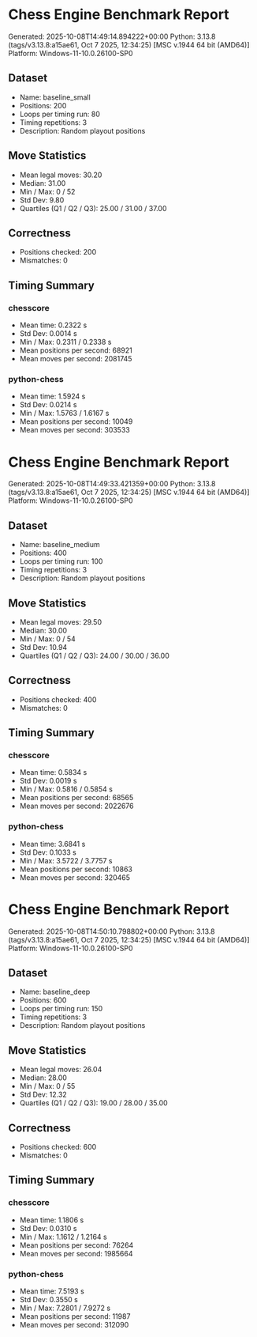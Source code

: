 # Chess Engine Benchmark Report

Generated: 2025-10-08T14:49:14.894222+00:00
Python: 3.13.8 (tags/v3.13.8:a15ae61, Oct  7 2025, 12:34:25) [MSC v.1944 64 bit (AMD64)]
Platform: Windows-11-10.0.26100-SP0

## Dataset

- Name: baseline_small
- Positions: 200
- Loops per timing run: 80
- Timing repetitions: 3
- Description: Random playout positions

## Move Statistics

- Mean legal moves: 30.20
- Median: 31.00
- Min / Max: 0 / 52
- Std Dev: 9.80
- Quartiles (Q1 / Q2 / Q3): 25.00 / 31.00 / 37.00

## Correctness

- Positions checked: 200
- Mismatches: 0

## Timing Summary

### chesscore

- Mean time: 0.2322 s
- Std Dev: 0.0014 s
- Min / Max: 0.2311 / 0.2338 s
- Mean positions per second: 68921
- Mean moves per second: 2081745

### python-chess

- Mean time: 1.5924 s
- Std Dev: 0.0214 s
- Min / Max: 1.5763 / 1.6167 s
- Mean positions per second: 10049
- Mean moves per second: 303533


# Chess Engine Benchmark Report

Generated: 2025-10-08T14:49:33.421359+00:00
Python: 3.13.8 (tags/v3.13.8:a15ae61, Oct  7 2025, 12:34:25) [MSC v.1944 64 bit (AMD64)]
Platform: Windows-11-10.0.26100-SP0

## Dataset

- Name: baseline_medium
- Positions: 400
- Loops per timing run: 100
- Timing repetitions: 3
- Description: Random playout positions

## Move Statistics

- Mean legal moves: 29.50
- Median: 30.00
- Min / Max: 0 / 54
- Std Dev: 10.94
- Quartiles (Q1 / Q2 / Q3): 24.00 / 30.00 / 36.00

## Correctness

- Positions checked: 400
- Mismatches: 0

## Timing Summary

### chesscore

- Mean time: 0.5834 s
- Std Dev: 0.0019 s
- Min / Max: 0.5816 / 0.5854 s
- Mean positions per second: 68565
- Mean moves per second: 2022676

### python-chess

- Mean time: 3.6841 s
- Std Dev: 0.1033 s
- Min / Max: 3.5722 / 3.7757 s
- Mean positions per second: 10863
- Mean moves per second: 320465


# Chess Engine Benchmark Report

Generated: 2025-10-08T14:50:10.798802+00:00
Python: 3.13.8 (tags/v3.13.8:a15ae61, Oct  7 2025, 12:34:25) [MSC v.1944 64 bit (AMD64)]
Platform: Windows-11-10.0.26100-SP0

## Dataset

- Name: baseline_deep
- Positions: 600
- Loops per timing run: 150
- Timing repetitions: 3
- Description: Random playout positions

## Move Statistics

- Mean legal moves: 26.04
- Median: 28.00
- Min / Max: 0 / 55
- Std Dev: 12.32
- Quartiles (Q1 / Q2 / Q3): 19.00 / 28.00 / 35.00

## Correctness

- Positions checked: 600
- Mismatches: 0

## Timing Summary

### chesscore

- Mean time: 1.1806 s
- Std Dev: 0.0310 s
- Min / Max: 1.1612 / 1.2164 s
- Mean positions per second: 76264
- Mean moves per second: 1985664

### python-chess

- Mean time: 7.5193 s
- Std Dev: 0.3550 s
- Min / Max: 7.2801 / 7.9272 s
- Mean positions per second: 11987
- Mean moves per second: 312090

